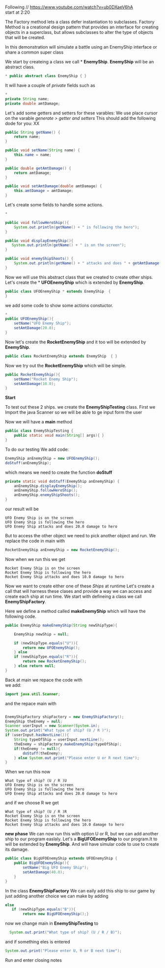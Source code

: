 Following //  https://www.youtube.com/watch?v=ub0DXaeV6hA <br/>
start at 2:20 <br/>

The Factory method lets a class defer instantiation to subclasses.
Factory Method is a creational design pattern that provides an interface for creating objects in a superclass, but allows subclasses to alter the type of objects that will be created.

In this demonstration will simulate a battle using an EnemyShip interface or share a common super class 

We start by createing a class we call * **EnemyShip**. **EnemyShip** will be an abstract class.
```java
* public abstract class EnemyShip { }
```
It will have a couple of *private* fields such as
```java
*
private String name;
private double amtDamage;

```
Let's add some getters and setters for these varables:
We use place cursor on the varable *generate > getter and setters*
This should add the following dode for you:
XX
```java
public String getName() {
    return name;
}

public void setName(String name) {
    this.name = name;
}

public double getAmtDamage() {
    return amtDamage;
}

public void setAmtDamage(double amtDamage) {
    this.amtDamage = amtDamage;
}
```

Let's create some fields to handle some actions.
```java
*

public void followHeroShip(){
    System.out.println(getName() + " is following the hero");
}

public void displayEnemyShip(){
   System.out.println(getName() + " is on the screen");
}

public void enemyShipShoots() {
    System.out.println(getName() + " attacks and does " + getAmtDamage() + " damage to hero");
}
```
Now we will use this abstract class that we created to create other ships.
Let's create the * **UFOEnemyShip** which is extended by **EnemyShip**.
```java
public class UFOEnemyShip * extends EnemyShip  {
}
```
we add some code to show some actions constuctor.
```java
*
public UFOEnemyShip(){
    setName("UFO Enemy Ship");
    setAmtDamage(20.0);
}
```

Now let's create the **RocketEnemyShip**  and  it too will be extended by **EnemyShip**.
```java
public class RocketEnemyShip extends EnemyShip  { }
```
Now we try out the **RocketEnemyShip** which will be simple.
```java
public RocketEnemyShip(){
    setName("Rocket Enemy Ship");
    setAmtDamage(10.0);
}
```

**Start**

To test out these 2 ships.
we create the **EnemyShipTesting** class. First we Import the java Scanner
so we will be able to ge input form the user

Now we  will have a **main** method
```java
public class EnemyShipTesting {
    public static void main(String[] args){ }
}
```
To do our testing
We add code:
```java
EnemyShip anEnemyShip = new UFOEnemyShip();
doStuff(anEnemyShip);
```
which means we need to create the function **doStuff**

```java
private static void doStuff(EnemyShip anEnemyShip) {
    anEnemyShip.displayEnemyShip();
    anEnemyShip.followHeroShip();
    anEnemyShip.enemyShipShoots();
}
```
our result will be
```run
UFO Enemy Ship is on the screen
UFO Enemy Ship is following the hero
UFO Enemy Ship attacks and does 20.0 damage to hero
```
But to access the other object we need to pick another object and run.
We replace the code in main with
```java
RocketEnemyShip anEnemyShip = new RocketEnemyShip();
```
Now when we run this we get
```run
Rocket Enemy Ship is on the screen
Rocket Enemy Ship is following the hero
Rocket Enemy Ship attacks and does 10.0 damage to hero
```
Now we want to create either one of these *Ships* at runtime
Let's create a call that will harness these clases and provide a way we can access and create each ship at run time.
We start with defineing a class we call **EnemyShipFactory**.


Here we define a method called **makeEnemyShip** which will have the following code.
```java
public EnemyShip makeEnemyShip(String newShipType){

    EnemyShip newShip = null;

    if (newShipType.equals("U")){
        return new UFOEnemyShip();
    } else
    if (newShipType.equals("R")){
        return new RocketEnemyShip();
    } else return null;
}
```
Back at main we repace the code with<br/>
we add:
```java
import java.util.Scanner;
```
and the repace main with
```java

EnemyShipFactory shipFactory = new EnemyShipFactory();
EnemyShip theEnemy = null;
Scanner userInput = new Scanner(System.in);
System.out.print("What type of ship? (U / R )");
if (userInput.hasNextLine()){
    String typeOfShip = userInput.nextLine();
    theEnemy = shipFactory.makeEnemyShip(typeOfShip);
    if(theEnemy != null){
        doStuff(theEnemy);
    } else System.out.print("Please enter U or R next time");
}
```
When we run this now
```run
What type of ship? (U / R )U
UFO Enemy Ship is on the screen
UFO Enemy Ship is following the hero
UFO Enemy Ship attacks and does 20.0 damage to hero
```
and if we choose R we get
```run
What type of ship? (U / R )R
Rocket Enemy Ship is on the screen
Rocket Enemy Ship is following the hero
Rocket Enemy Ship attacks and does 10.0 damage to hero
```

**new phase**
We can now run this with option U or R, but we can add another ship to our program easlaly.
Let's a **BigUFOEnemyShip** to our program.It to will be extended by **EnemyShip**. 
And will have simular code to use to create its damage.
```java
public class BigUFOEnemyShip extends UFOEnemyShip {
    public BigUFOEnemyShip(){
        setName("Big UFO Enemy Ship");
        setAmtDamage(40.0);
    }
}
```
In the class **EnemyShipFactory** We can eaily add this ship to our game by just adding another choice we can make by adding
```java
else
   if (newShipType.equals("B")){
        return new BigUFOEnemyShip();}
```
now we change main in **EnemyShipTesting** to
```java
  System.out.print("What type of ship? (U / R / B)");
```

and if something eles is entered
```java
System.out.print("Please enter U, R or B next time");
```

Run and enter closing notes




